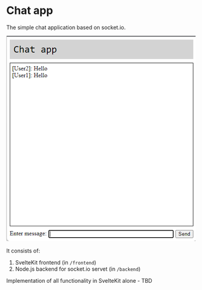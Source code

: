 # Chat app

The simple chat application based on socket.io.

![screenshot](screenshot.png)

It consists of:

1. SvelteKit frontend (in `/frontend`)
2. Node.js backend for socket.io servet (in `/backend`)

Implementation of all functionality in SvelteKit alone - TBD
